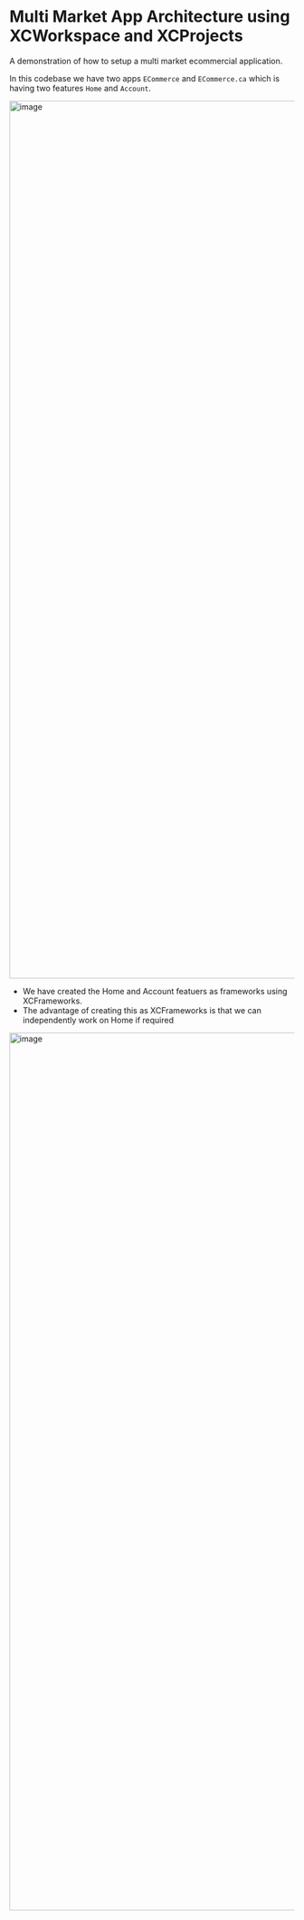 # Multi Market App Architecture using XCWorkspace and XCProjects

A demonstration of how to setup a multi market ecommercial application.

In this codebase we have two apps `ECommerce` and `ECommerce.ca` which is having two features `Home` and `Account`.

<img width="1552" alt="image" src="https://github.com/bibin-jaimon/2023-multi-market-ios-app/assets/22428886/d89dd9d7-34b5-4082-8a36-043a7e0f3a86">

- We have created the Home and Account featuers as frameworks using XCFrameworks.
- The advantage of creating this as XCFrameworks is that we can independently work on Home if required
<img width="1552" alt="image" src="https://github.com/bibin-jaimon/2023-multi-market-ios-app/assets/22428886/423312b2-b54f-4c18-9eda-02036ed660c8">

